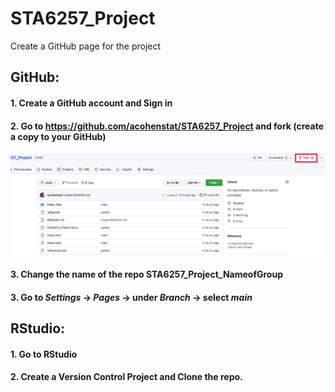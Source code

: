 # STA6257_Project

Create a GitHub page for the project

## GitHub:
#### 1. Create a GitHub account and Sign in
#### 2. Go to https://github.com/acohenstat/STA6257_Project and fork (create a copy to your GitHub)
![fork](fork.png)
#### 3. Change the name of the repo STA6257_Project_NameofGroup
#### 3. Go to *Settings* -> *Pages* -> under *Branch* -> select *main*

## RStudio:
#### 1. Go to RStudio
#### 2. Create a Version Control Project and Clone the repo.
